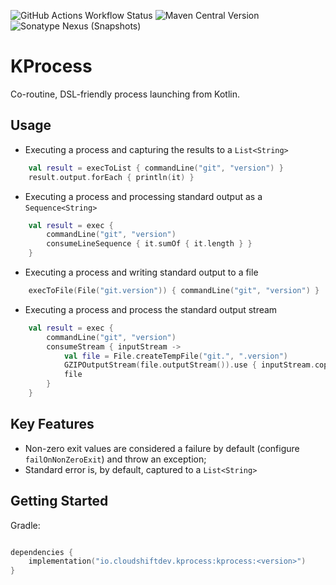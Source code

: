 
![GitHub Actions Workflow Status](https://img.shields.io/github/actions/workflow/status/cloudshiftinc/kprocess/build.yaml?branch=main&style=plastic&label=Build%20-%20Main&cacheSeconds=300)
![Maven Central Version](https://img.shields.io/maven-central/v/io.cloudshiftdev.kprocess/kprocess?style=plastic&label=latest%20release&cacheSeconds=300)
![Sonatype Nexus (Snapshots)](https://img.shields.io/nexus/s/io.cloudshiftdev.kprocess/kprocess?server=https%3A%2F%2Fs01.oss.sonatype.org&style=plastic&label=latest%20snapshot&cacheSeconds=300)

# KProcess

Co-routine, DSL-friendly process launching from Kotlin.

## Usage

* Executing a process and capturing the results to a `List<String>`
```kotlin
    val result = execToList { commandLine("git", "version") }
    result.output.forEach { println(it) }
```

* Executing a process and processing standard output as a `Sequence<String>`
````kotlin
    val result = exec {
        commandLine("git", "version")
        consumeLineSequence { it.sumOf { it.length } }
    }
````
* Executing a process and writing standard output to a file
```kotlin
    execToFile(File("git.version")) { commandLine("git", "version") }
```

* Executing a process and process the standard output stream
```kotlin
    val result = exec {
        commandLine("git", "version")
        consumeStream { inputStream ->
            val file = File.createTempFile("git.", ".version")
            GZIPOutputStream(file.outputStream()).use { inputStream.copyTo(it) }
            file
        }
    }
```

## Key Features

* Non-zero exit values are considered a failure by default (configure `failOnNonZeroExit`) and throw an exception;
* Standard error is, by default, captured to a `List<String>`

## Getting Started

Gradle:
```kotlin

dependencies {
    implementation("io.cloudshiftdev.kprocess:kprocess:<version>")
}
```
